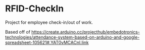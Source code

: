 # RFID-CheckIn
Project for employee check-in/out of work.

Based off of https://create.arduino.cc/projecthub/embedotronics-technologies/attendance-system-based-on-arduino-and-google-spreadsheet-105621#.YAT0vMCACnI.link
